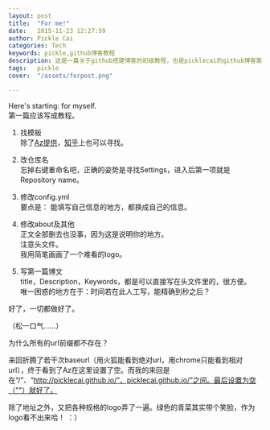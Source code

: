 ```yaml
---
layout: post  
title:  "For me!"  
date:   2015-11-23 12:27:59  
author: Pickle Cai  
categories: Tech  
keywords: pickle,github博客教程
description: 这是一篇关于github搭建博客的初级教程，也是picklecai的github博客第一篇。  
tags:	pickle   
cover:  "/assets/forpost.png"  

---  
```


Here's starting: for myself.   
第一篇应该写成教程。  

1. 找模板  
除了[Az提供](http://azeril.me/blog/Selected-Collection-of-Jekyll-Themes.html)，[知乎](http://www.zhihu.com/question/20223939)上也可以寻找。  

2. 改仓库名  
忘掉右键重命名吧，正确的姿势是寻找Settings，进入后第一项就是Repository name。  

3. 修改config.yml  
要点是： 能填写自己信息的地方，都换成自己的信息。   

4. 修改about及其他  
正文全部删去也没事，因为这是说明你的地方。  
注意头文件。  
我用简笔画画了一个难看的logo。

5. 写第一篇博文  
title，Description，Keywords，都是可以直接写在头文件里的，很方便。  
唯一困惑的地方在于：时间若在此人工写，能精确到秒之后？  

好了，一切都做好了。   
  
（松一口气……）  

为什么所有的url前缀都不存在？  

来回折腾了若干次baseurl（用火狐能看到绝对url，用chrome只能看到相对url），终于看到了Az在这里设置了空。而我的来回是在“/”、“http://picklecai.github.io/”、picklecai.github.io/”之间。最后设置为空（""）就好了。  

除了地址之外，又把各种规格的logo弄了一遍。绿色的青菜其实带个笑脸，作为logo看不出来哈！ ：）

